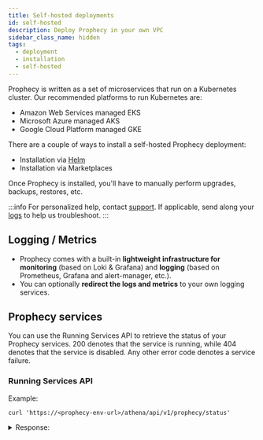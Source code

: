 ```yaml
---
title: Self-hosted deployments
id: self-hosted
description: Deploy Prophecy in your own VPC
sidebar_class_name: hidden
tags:
  - deployment
  - installation
  - self-hosted
---
```


Prophecy is written as a set of microservices that run on a Kubernetes cluster. Our recommended platforms to run Kubernetes are:

- Amazon Web Services managed EKS
- Microsoft Azure managed AKS
- Google Cloud Platform managed GKE

There are a couple of ways to install a self-hosted Prophecy deployment:

- Installation via [Helm](https://helm.sh/docs/intro/quickstart/)
- Installation via Marketplaces

Once Prophecy is installed, you'll have to manually perform upgrades, backups, restores, etc.

:::info
For personalized help, contact [support](https://prophecy.zendesk.com/). If applicable, send along your [logs](download-logs.md) to help us troubleshoot.
:::

## Logging / Metrics

- Prophecy comes with a built-in **lightweight infrastructure for monitoring** (based on Loki & Grafana)
  and **logging** (based on Prometheus, Grafana and alert-manager, etc.).
- You can optionally **redirect the logs and metrics** to your own logging services.

## Prophecy services

You can use the Running Services API to retrieve the status of your Prophecy services. 200 denotes that the service is running, while 404 denotes that the service is disabled. Any other error code denotes a service failure.

### Running Services API

Example:

```
curl 'https://<prophecy-env-url>/athena/api/v1/prophecy/status'
```

<details>
  <summary>Response:</summary>

```
{
 "anyServiceDown": false,
 "data": {
  "services": [
   {
    "isPrimary": true,
    "name": "App",
    "statusCode": 200
   },
   {
    "isPrimary": true,
    "name": "Metadata",
    "statusCode": 200
   },
   {
    "isPrimary": false,
    "name": "Pipeline/Jobs Editor",
    "statusCode": 200
   },
   {
    "isPrimary": false,
    "name": "Prophecy Managed Git",
    "statusCode": 200
   },
   {
    "isPrimary": false,
    "name": "Execution",
    "statusCode": 200
   },
   {
    "isPrimary": false,
    "name": "CI / CD",
    "statusCode": 200
   },
   {
    "isPrimary": false,
    "name": "Lineage",
    "statusCode": 200
   },
   {
    "isPrimary": false,
    "name": "Search",
    "statusCode": 404
   },
   {
    "isPrimary": false,
    "name": "Kafka",
    "statusCode": 404
   },
   {
    "isPrimary": false
   },
   {
    "isPrimary": false,
    "name": "Transpiler",
    "statusCode": 404
   },
   {
    "isPrimary": false,
    "name": "Data Quality",
    "statusCode": 404
   },
   {
    "isPrimary": false,
    "name": "Data Copilot",
    "statusCode": 404
   },
   {
    "isPrimary": false,
    "name": "Sandboxing",
    "statusCode": 200
   },
   {
    "isPrimary": false,
    "name": "Database Connectivity",
    "statusCode": 200
   }
  ]
 },
 "isProphecyDown": false,
 "success": true
}
```

  </details>
